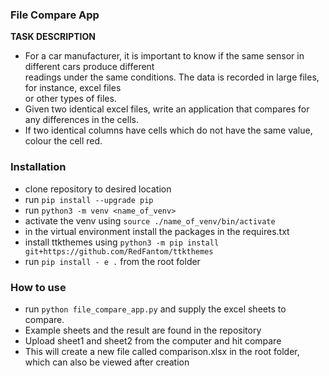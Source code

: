 ### File Compare App

 **TASK DESCRIPTION**

 - For a car manufacturer, it is important to know if the same sensor in different cars produce different  
      readings under the same conditions. The data is recorded in large files, for instance, excel files  
      or other types of files.
 - Given two identical excel files, write an application that compares for any differences in the cells.
 - If two identical columns have cells which do not have the same value, colour the cell red.
### Installation

- clone repository to desired location
- run ```pip install --upgrade pip```
- run ``` python3 -m venv <name_of_venv> ```
- activate  the venv using ``` source ./name_of_venv/bin/activate ```
- in the virtual environment install the packages in the requires.txt
- install ttkthemes using ``` python3 -m pip install git+https://github.com/RedFantom/ttkthemes ```    
- run ```pip install - e .``` from the root folder
### How to use
 - run ```python file_compare_app.py``` and supply the excel sheets to compare.
 - Example sheets and the result are found in the repository
 - Upload sheet1 and sheet2 from the computer and hit compare
 - This will create a new file called comparison.xlsx in the root folder, which can also be viewed after creation


